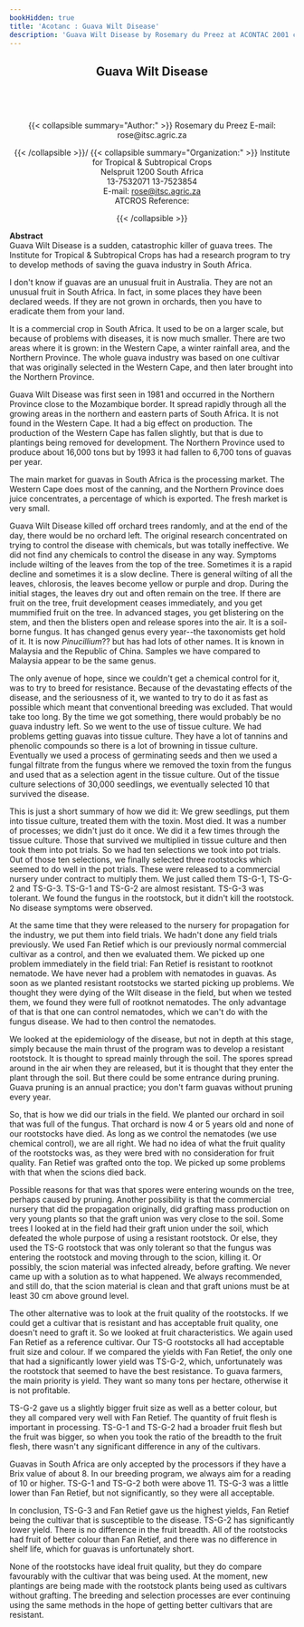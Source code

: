 ```yaml
---
bookHidden: true
title: 'Acotanc : Guava Wilt Disease'
description: 'Guava Wilt Disease by Rosemary du Preez at ACONTAC 2001 conference'
---
```

<body>
<center></center>
<center><h2>
Guava Wilt Disease
</h2></center>
<br/><br/><center><h3></h3><div>{{< collapsible summary="Author:" >}}
<span id="1">Rosemary du Preez  
E-mail: rose@itsc.agric.za  
</span>  
  
{{< /collapsible >}}/
{{< collapsible summary="Organization:" >}}
<span id="2">Institute for Tropical &amp; Subtropical Crops  
Nelspruit 1200 South Africa  
13-7532071 13-7523854  
E-mail: rose@itsc.agric.za  
ATCROS Reference:</span>  
  
  
  
{{< /collapsible >}}
</div>
</center>
<p>
<b>Abstract</b><br/>
Guava Wilt Disease is a sudden, catastrophic killer of guava trees.  The Institute for Tropical &amp; Subtropical Crops has had a research program to try to develop methods of saving the guava industry in South Africa.</p>
<p>
I don't know if guavas are an unusual fruit in Australia.  They are not an unusual fruit in South Africa.  In fact, in some places they have been declared weeds.  If they are not grown in orchards, then you have to eradicate them from your land.</p>
<p>
It is a commercial crop in South Africa.  It used to be on a larger scale, but because of problems with diseases, it is now much smaller.  There are two areas where it is grown: in the Western Cape, a winter rainfall area,  and the Northern Province.  The whole guava industry was based on one cultivar that was originally selected in the Western Cape, and then later brought into the Northern Province.</p>
<p>
Guava Wilt Disease was first seen in 1981 and occurred in the Northern Province close to the Mozambique border.  It spread rapidly through all the growing areas in the northern and eastern parts of South Africa.  It is not found in the Western Cape.  It had a big effect on production.  The production of the Western Cape has fallen slightly, but that is due to plantings being removed for development.  The Northern Province used to produce about 16,000 tons but by 1993 it had fallen to 6,700 tons of guavas per year.</p>
<p>
The main market for guavas in South Africa is the processing market.  The Western Cape does most of the canning, and the Northern Province does juice concentrates, a percentage of which is exported. The fresh market is very small.</p>
<p>
Guava Wilt Disease killed off orchard trees randomly, and at the end of the day, there would be no orchard left.  The original research concentrated on trying to control the disease with chemicals, but was totally ineffective.  We did not find any chemicals to control the disease in any way.  Symptoms include wilting of the leaves from the top of the tree.  Sometimes it is a rapid decline and sometimes it is a slow decline.  There is general wilting of all the leaves, chlorosis, the leaves become yellow or purple and drop.  During the initial stages, the leaves dry out and often remain on the tree.  If there are fruit on the tree, fruit development ceases immediately, and you get mummified fruit on the tree.  In advanced stages, you get blistering on the stem, and then the blisters open and release spores into the air.  It is a soil-borne fungus.  It has changed genus every year--the taxonomists get hold of it.  It is now <i>Pinucillium</i>?? but has had lots of other names.  It is known in Malaysia and the Republic of China.  Samples we have compared to Malaysia appear to be the same genus.</p>
<p>
The only avenue of hope, since we couldn't get a chemical control for it, was to try to breed for resistance.  Because of the devastating effects of the disease, and the seriousness of it, we wanted to try to do it as fast as possible which meant that conventional breeding was excluded.  That would take too long.  By the time we got something, there would probably be no guava industry left.  So we went to the use of tissue culture.  We had problems getting guavas into tissue culture.  They have a lot of tannins and phenolic compounds so there is a lot of browning in tissue culture.  Eventually we used a process of germinating seeds and then we used a fungal filtrate from the fungus where we removed the toxin from the fungus and used that as a selection agent in the tissue culture.  Out of the tissue culture selections of 30,000 seedlings, we eventually selected 10 that survived the disease.</p>
<p>
This is just a short summary of how we did it:  We grew seedlings, put them into tissue culture, treated them with the toxin.  Most died.  It was a number of processes; we didn't just do it once.  We did it a few times through the tissue culture.  Those that survived we multiplied in tissue culture and then took them into pot trials.  So we had ten selections we took into pot trials.  Out of those ten selections, we finally selected three rootstocks which seemed to do well in the pot trials.  These were released to a commercial nursery under contract to multiply them.  We just called them TS-G-1, TS-G-2 and TS-G-3.  TS-G-1 and TS-G-2 are almost resistant.  TS-G-3 was tolerant.  We found the fungus in the rootstock, but it didn't kill the rootstock.  No disease symptoms were observed.</p>
<p>
At the same time that they were released to the nursery for propagation for the industry, we put them into field trials.  We hadn't done any field trials previously.  We used Fan Retief which is our previously normal commercial cultivar as a control, and then we evaluated them.  We picked up one problem immediately in the field trial: Fan Retief is resistant to rootknot nematode.  We have never had a problem with nematodes in guavas.  As soon as we planted resistant rootstocks we started picking up problems.  We thought they were dying of the Wilt disease in the field, but when we tested them, we found they were full of rootknot nematodes.  The only advantage of that is that one can control nematodes, which we can't do with the fungus disease.  We had to then control the nematodes.</p>
<p>
We looked at the epidemiology of the disease, but not in depth at this stage, simply because the main thrust of the program was to develop a resistant rootstock.  It is thought to spread mainly through the soil.  The spores spread around in the air when they are released, but it is thought that they enter the plant through the soil.  But there could be some entrance during pruning.  Guava pruning is an annual practice; you don't farm guavas without pruning every year.</p>
<p>
So, that is how we did our trials in the field.  We planted our orchard in soil that was full of the fungus.  That orchard is now 4 or 5 years old and none of our rootstocks have died.  As long as we control the nematodes (we use chemical control), we are all right.  We had no idea of what the fruit quality of the rootstocks was, as they were bred with no consideration for fruit quality.  Fan Retief was grafted onto the top.  We picked up some problems with that when the scions died back.</p>
<p>
Possible reasons for that was that spores were entering wounds on the tree, perhaps caused by pruning.  Another possibility is that the commercial nursery that did the propagation originally, did grafting mass production on very young plants so that the graft union was very close to the soil.  Some trees I looked at in the field had their graft union under the soil, which defeated the whole purpose of using a resistant rootstock.  Or else, they used the TS-G rootstock that was only tolerant so that the fungus was entering the rootstock and moving through to the scion, killing it.  Or possibly, the scion material was infected already, before grafting.  We never came up with a solution as to what happened.  We always recommended, and still do, that the scion material is clean and that graft unions must be at least 30 cm above ground level.</p>
<p>
The other alternative was to look at the fruit quality of the rootstocks.  If we could get a cultivar  that is resistant and has acceptable fruit quality, one doesn't need to graft it.  So we looked at fruit characteristics.  We again used Fan Retief as a reference cultivar.  Our TS-G rootstocks all had acceptable fruit size and colour.  If we compared the yields with Fan Retief, the only one that had a significantly lower yield was TS-G-2, which, unfortunately was the rootstock that seemed to have the best resistance.  To guava farmers, the main priority is yield.  They want so many tons per hectare, otherwise it is not profitable.</p>
<p>
TS-G-2 gave us a slightly bigger fruit size as well as a better colour, but they all compared very well with Fan Retief.  The quantity of fruit flesh is important in processing.  TS-G-1 and TS-G-2 had a broader fruit flesh but the fruit was bigger, so when you took the ratio of the breadth to the fruit flesh, there wasn't any significant difference in any of the cultivars.</p>
<p>
Guavas in South Africa are only accepted by the processors if they have a Brix value of about 8.  In our breeding program, we always aim for a reading of 10 or higher.  TS-G-1 and TS-G-2 both were above 11.  TS-G-3 was a little lower than Fan Retief, but not significantly, so they were all acceptable.</p>
<p>
In conclusion, TS-G-3 and Fan Retief gave us the highest yields, Fan Retief being the cultivar that is susceptible to the disease.  TS-G-2 has significantly lower yield.  There is no difference in the fruit breadth.  All of the rootstocks had fruit of better colour than Fan Retief, and there was no difference in shelf life, which for guavas is unfortunately short.</p>
<p>
None of the rootstocks have ideal fruit quality, but they do compare favourably with the cultivar that was being used.  At the moment, new plantings are being made with the rootstock plants being used as cultivars without grafting.  The breeding and selection processes are ever continuing using the same methods in the hope of getting better cultivars  that are resistant.</p>

</body>
